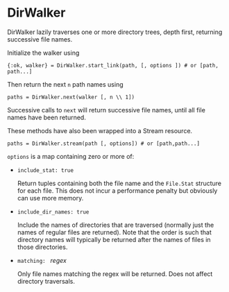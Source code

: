 DirWalker
=========

DirWalker lazily traverses one or more directory trees, depth first,
returning successive file names.

Initialize the walker using

    {:ok, walker} = DirWalker.start_link(path, [, options ]) # or [path, path...]

Then return the next `n` path names using

    paths = DirWalker.next(walker [, n \\ 1])

Successive calls to `next` will return successive file names, until
all file names have been returned.

These methods have also been wrapped into a Stream resource.

    paths = DirWalker.stream(path [, options]) # or [path,path...]

`options` is a map containing zero or more of:

* `include_stat: true`

  Return tuples containing both the file name and the `File.Stat`
  structure for each file. This does not incur a performance penalty
  but obviously can use more memory.

* `include_dir_names: true`

  Include the names of directories that are traversed (normally just the names
  of regular files are returned). Note that the order is such that directory names
  will typically be returned after the names of files in those directories.

* `matching: ` _regex_

  Only file names matching the regex will be returned. Does not affect
  directory traversals.
